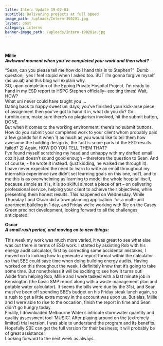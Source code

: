 ```yaml
---
title: Intern Update 19-02-01
subtitle: Delivering projects at full speed
image_path: /uploads/Intern-190201.jpg
layout: post
category: interns
banner-image_path: /uploads/Intern-190201a.jpg
---
```


&nbsp;

**Millie<br>*Awkward moment when you’ve completed your work and then what?***

“Sean, can you please tell me how do I hand this in to Stephen?” &nbsp;Dumb question, &nbsp;yes I feel stupid when I asked too. BUT I’m gonna forgive myself (as usual) and this blog will explain why.<br>SO, upon completion of the Epping Private Hospital Project, I’m ready to hand in my ESD report to HSPC Stephen officially– exciting times! Wait, HOW?<br>What uni never could have taught you …<br>Dating back to happy sweet uni days, you’ve finished your kick-arse piece of assignment then you’ve got to hand it in, what do you do? Go turnitin.com, make sure there’s no plagiarism involved, hit the submit button, DONE.<br>But when it comes to the working environment, there’s no submit buttons.<br>How do you submit your completed work to your client whom probably paid a few grands for it when 1) as much as you would like to tell them how awesome the building design is, the fact is some parts of the ESD results failed? 2) Again, HOW DO YOU TELL THEM THAT?<br>I’ve found myself scratching my head and unhappy with my drafted email coz it just doesn’t sound good enough – therefore the question to Sean. And of course, - he wrote it instead. (just kidding, he walked me through it).<br>I have never expected the need to learn to write an email throughout my internship experience (we didn’t set learning goals on this one, no?), and to me this is as overwhelming as learning to model the whole hospital itself, because simple as it is, it is so skilful almost a piece of art – on delivering professional service, helping your client to achieve their objectives, while presenting them honest results. This happened on Wednesday. While Thursday I and Oscar did a town planning application &nbsp;for a multi-unit apartment building in 1 day, and Friday we’re working with Ric on the Casey Green precinct development, looking forward to all the challenges anticipated!&nbsp;

**Oscar**<br>***A small rush period, and moving on to new things:***<br><br>This week my work was much more varied, it was great to see what else was out there in terms of ESD work. I started by assisting Rob with his energy audit calculator, first by correcting some accidental mistakes, I moved on to looking how to generate a report format within the calculator so that SBE could save time when doing building energy audits. Having worked on this throughout the week, I definitely know that it’s going to take some time. But nonetheless it will be exciting to see how it turns out!<br>Aside from helping Rob, Millie and I were tasked with a last minute job in Kensington (the basic SMP report along with a waste management plan and potable water calculator). It seems the bills were due by the 31st, and Sean must’ve been off spending SBE’s budget on his Friday steak lunch again, so a rush to get a little extra money in the account was upon us. But alas, Millie and I were able to rise to the occasion, finish the report in time and Sean didn’t go hungry today.&nbsp;<br>Finally, I downloaded Melbourne Water’s intricate stormwater quantity and quality assessment tool ‘MUSIC’. After playing around on the (extremely limited) trial version, I was able to understand the program and its benefits. Hopefully SBE can get the full version for their business; it will probably be of great assistance!<br>Looking forward to the next week as always.&nbsp;